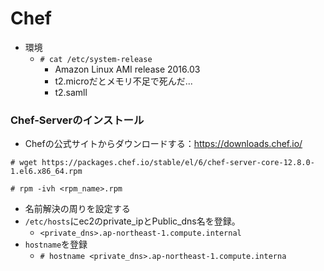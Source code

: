 # Chef

- 環境
  - `# cat /etc/system-release`
    - Amazon Linux AMI release 2016.03
    - t2.microだとメモリ不足で死んだ...
    - t2.samll

### Chef-Serverのインストール

- Chefの公式サイトからダウンロードする：https://downloads.chef.io/
```
# wget https://packages.chef.io/stable/el/6/chef-server-core-12.8.0-1.el6.x86_64.rpm

# rpm -ivh <rpm_name>.rpm
```

- 名前解決の周りを設定する
- `/etc/hosts`にec2のprivate_ipとPublic_dns名を登録。
  - `<private_dns>.ap-northeast-1.compute.internal`
- `hostname`を登録
  - `# hostname <private_dns>.ap-northeast-1.compute.interna` 
